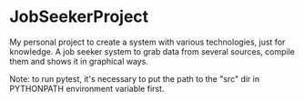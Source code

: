 # JobSeekerProject
My personal project to create a system with various technologies, just for knowledge.
A job seeker system to grab data from several sources, compile them and shows it in graphical ways.

Note: to run pytest, it's necessary to put the path to the "src" dir in PYTHONPATH environment variable first.

